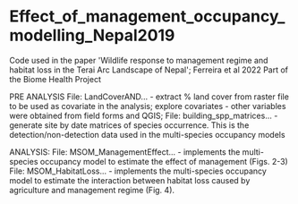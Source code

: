 # Effect_of_management_occupancy_modelling_Nepal2019
Code used in the paper 'Wildlife response to management regime and habitat loss in the Terai Arc Landscape of Nepal'; Ferreira et al 2022
Part of the Biome Health Project

PRE ANALYSIS
File: LandCoverAND... - extract % land cover from raster file to be used as covariate in the analysis; explore covariates - other variables were obtained from field forms and QGIS;
File: building_spp_matrices... - generate site by date matrices of species occurrence. This is the detection/non-detection data used in the multi-species occupancy models

ANALYSIS:
File: MSOM_ManagementEffect... - implements the multi-species occupancy model to estimate the effect of management (Figs. 2-3)
File: MSOM_HabitatLoss... - implements the multi-species occupancy model to estimate the interaction between habitat loss caused by agriculture and management regime (Fig. 4).
